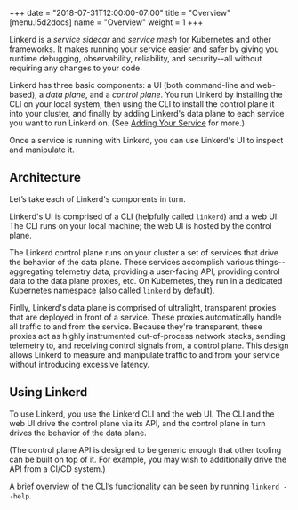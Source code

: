 +++
date = "2018-07-31T12:00:00-07:00"
title = "Overview"
[menu.l5d2docs]
  name = "Overview"
  weight = 1
+++

Linkerd is a _service sidecar_ and _service mesh_ for Kubernetes and other
frameworks. It makes running your service easier and safer by giving you
runtime debugging, observability, reliability, and security--all without
requiring any changes to your code.

Linkerd has three basic components: a UI (both command-line and web-based), a
*data plane*, and a *control plane*. You run Linkerd by installing the CLI on
your local system, then using the CLI to install the control plane it into your
cluster, and finally by adding Linkerd's data plane to each service you want to
run Linkerd on. (See [Adding Your Service](adding-your-service) for more.)

Once a service is running with Linkerd, you can use Linkerd's UI to inspect and
manipulate it.

## Architecture

Let’s take each of Linkerd's components in turn.

Linkerd's UI is comprised of a CLI (helpfully called `linkerd`) and a web UI.
The CLI runs on your local machine; the web UI is hosted by the control plane.

The Linkerd control plane runs on your cluster a set of services that drive the
behavior of the data plane. These services accomplish various
things--aggregating telemetry data, providing a user-facing API, providing
control data to the data plane proxies, etc. On Kubernetes, they run in a
dedicated Kubernetes namespace (also called `linkerd` by default). 

Finlly, Linkerd's data plane is comprised of ultralight, transparent proxies
that are deployed in front of a service. These proxies automatically handle all
traffic to and from the service. Because they're transparent, these proxies act
as highly instrumented out-of-process network stacks, sending telemetry to, and
receiving control signals from, a control plane. This design allows Linkerd to
measure and manipulate traffic to and from your service without introducing
excessive latency.

## Using Linkerd

To use Linkerd, you use the Linkerd CLI and the web UI. The CLI and the web UI
drive the control plane via its API, and the control plane in turn drives the
behavior of the data plane.

(The control plane API is designed to be generic enough that other tooling can
be built on top of it. For example, you may wish to additionally drive the API
from a CI/CD system.)

A brief overview of the CLI’s functionality can be seen by running `linkerd
--help`.

